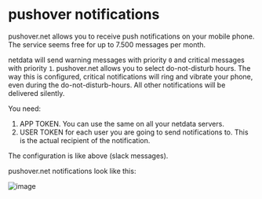 # pushover notifications

pushover.net allows you to receive push notifications on your mobile phone. The service seems free for up to 7.500 messages per month.

netdata will send warning messages with priority `0` and critical messages with priority `1`. pushover.net allows you to select do-not-disturb hours. The way this is configured, critical notifications will ring and vibrate your phone, even during the do-not-disturb-hours. All other notifications will be delivered silently.

You need:

1. APP TOKEN. You can use the same on all your netdata servers.
2. USER TOKEN for each user you are going to send notifications to. This is the actual recipient of the notification.

The configuration is like above (slack messages).

pushover.net notifications look like this:

![image](https://cloud.githubusercontent.com/assets/2662304/18407319/839c10c4-7715-11e6-92c0-12f8215128d3.png)
